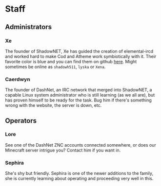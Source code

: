# Staff

## Administrators

### Xe

The founder of ShadowNET, Xe has guided the creation of elemental-ircd and 
worked hard to make Cod and Atheme work symbiotically with it. Their favorite 
color is blue and you can find them on github [here](http://github.com/lyska). 
Might sometimes be online as `shadowh511`, `lyska` or `Xena`.

### Caerdwyn

The founder of DashNet, an IRC network that merged into ShadowNET, a capable 
Linux system administrator who is still learning (as we all are), but has 
proven himself to be ready for the task. Bug him if there's something wrong 
with the website, the server is down, etc.

## Operators

### Lore

See one of the DashNet ZNC accounts connected somewhere, or does our Minecraft 
server intrigue you? Contact him if you want in.

### Sephira

She's shy but friendly. Sephira is one of the newer additions to the family, 
she is currently learning about operating and proceeding very well in this.

